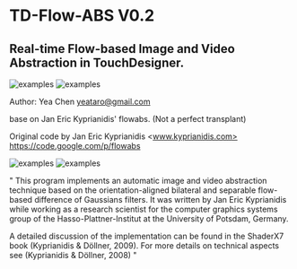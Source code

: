 # TD-Flow-ABS V0.2
Real-time Flow-based Image and Video Abstraction in TouchDesigner.
-----
![examples](https://raw.githubusercontent.com/yeataro/TD-Flow-ABS/master/imgs/2017-12-13_155120.png)
![examples](https://raw.githubusercontent.com/yeataro/TD-Flow-ABS/master/imgs/2017-12-13_174726.png)

Author: Yea Chen <yeataro@gmail.com>

base on Jan Eric Kyprianidis' flowabs. (Not a perfect transplant)

Original code by Jan Eric Kyprianidis <www.kyprianidis.com>  <https://code.google.com/p/flowabs>

![examples](https://raw.githubusercontent.com/yeataro/TD-Flow-ABS/master/imgs/The_Graduate.jpg)
![examples](https://raw.githubusercontent.com/yeataro/TD-Flow-ABS/master/imgs/The_Graduate_2.jpg)

"
This program implements an automatic image and video abstraction technique based on the orientation-aligned bilateral and separable flow-based difference of Gaussians filters. It was written by Jan Eric Kyprianidis while working as a research scientist for the computer graphics systems group of the Hasso-Plattner-Institut at the University of Potsdam, Germany.

A detailed discussion of the implementation can be found in the ShaderX7 book (Kyprianidis & Döllner, 2009). For more details on technical aspects see (Kyprianidis & Döllner, 2008)
"




